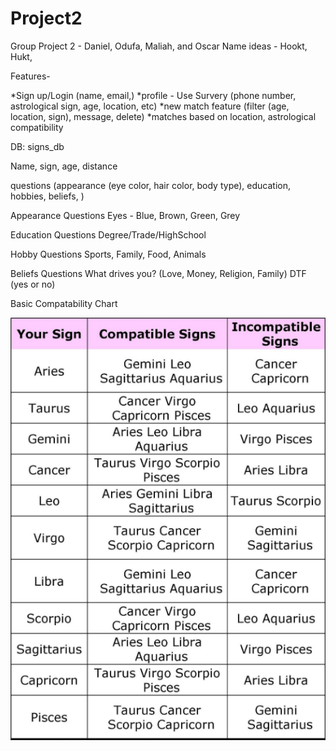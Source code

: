 # Project2
Group Project 2 - Daniel, Odufa, Maliah, and Oscar
Name ideas - Hookt, Hukt, 


Features- 

*Sign up/Login (name, email,)
*profile - Use Survery (phone number, astrological sign, age, location, etc)
*new match feature (filter (age, location, sign), message, delete)
*matches based on location, astrological compatibility


DB:
signs_db


Name, sign, age, distance


questions (appearance (eye color, hair color, body type), education, hobbies, beliefs, )


Appearance Questions
Eyes - Blue, Brown, Green, Grey


Education Questions 
Degree/Trade/HighSchool


Hobby Questions
Sports, Family, Food, Animals


Beliefs Questions
What drives you? (Love, Money, Religion, Family)
DTF (yes or no)







Basic Compatability Chart 

![CompatabilityChart](ZodiacSignBasicCompatability.png)